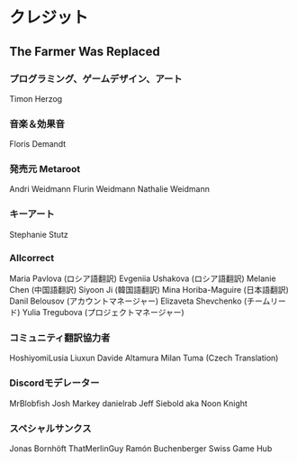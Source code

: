# クレジット

## The Farmer Was Replaced

### プログラミング、ゲームデザイン、アート
Timon Herzog

### 音楽＆効果音
Floris Demandt

### 発売元 Metaroot
Andri Weidmann
Flurin Weidmann
Nathalie Weidmann

### キーアート
Stephanie Stutz

### Allcorrect
Maria Pavlova (ロシア語翻訳)
Evgeniia Ushakova (ロシア語翻訳)
Melanie Chen (中国語翻訳)
Siyoon Ji (韓国語翻訳)
Mina Horiba-Maguire (日本語翻訳)
Danil Belousov (アカウントマネージャー)
Elizaveta Shevchenko (チームリード)
Yulia Tregubova (プロジェクトマネージャー)

### コミュニティ翻訳協力者
HoshiyomiLusia
Liuxun
Davide Altamura
Milan Tuma (Czech Translation)

### Discordモデレーター
MrBlobfish
Josh Markey
danielrab
Jeff Siebold aka Noon Knight

### スペシャルサンクス
Jonas Bornhöft
ThatMerlinGuy
Ramón Buchenberger
Swiss Game Hub